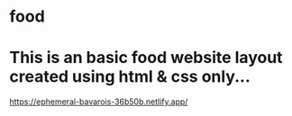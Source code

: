 # food
# This is an basic food website layout created using html & css only...
https://ephemeral-bavarois-36b50b.netlify.app/
